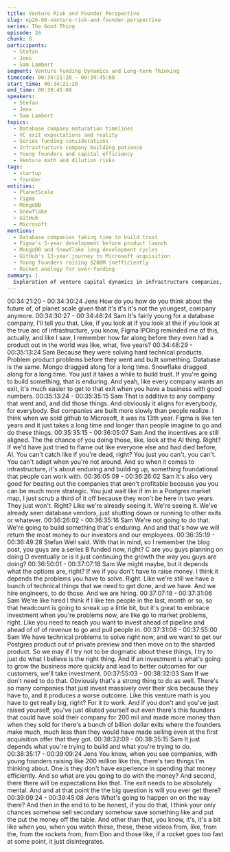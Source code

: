 ```yaml
---
title: Venture Risk and Founder Perspective
slug: ep26-08-venture-risk-and-founder-perspective
series: The Good Thing
episode: 26
chunk: 8
participants:
  - Stefan
  - Jens
  - Sam Lambert
segment: Venture Funding Dynamics and Long-term Thinking
timecode: 00:34:21:20 – 00:39:45:08
start_time: 00:34:21:20
end_time: 00:39:45:08
speakers:
  - Stefan
  - Jens
  - Sam Lambert
topics:
  - Database company maturation timelines
  - VC exit expectations and reality
  - Series funding considerations
  - Infrastructure company building patience
  - Young founders and capital efficiency
  - Venture math and dilution risks
tags:
  - startup
  - founder
entities:
  - PlanetScale
  - Figma
  - MongoDB
  - Snowflake
  - GitHub
  - Microsoft
mentions:
  - Database companies taking time to build trust
  - Figma's 5-year development before product launch
  - MongoDB and Snowflake long development cycles
  - GitHub's 13-year journey to Microsoft acquisition
  - Young founders raising $200M inefficiently
  - Rocket analogy for over-funding
summary: |
  Exploration of venture capital dynamics in infrastructure companies, comparing database company timelines to other successful exits. Discussion of the risks of over-funding young companies and the importance of building enduring businesses rather than chasing quick exits.
---
```


00:34:21:20 - 00:34:30:24
Jens
How do you how do you think about the future of, of planet scale given that it's it's it's not the
youngest, company anymore.
00:34:30:27 - 00:34:48:24
Sam
It's fairly young for a database company, I'll tell you that. Like, if you look at if you look at the if
you look at the true arc of infrastructure, you know, Figma IPOing reminded me of this, actually,
and like I saw, I remember how far along before they even had a product out in the world was
like, what, five years?
00:34:48:29 - 00:35:13:24
Sam
Because they were solving hard technical products. Problem product problems before they went
and built something. Database is the same. Mongo dragged along for a long time. Snowflake
dragged along for a long time. You just it takes a while to build trust. If you're going to build
something, that is enduring. And yeah, like every company wants an exit, it's much easier to get
to that exit when you have a business with good numbers.
00:35:13:24 - 00:35:35:15
Sam
That is additive to any company that went and, and did those things. And obviously it aligns for
everybody, for everybody. But companies are built more slowly than people realize. I think when
we sold github to Microsoft, it was its 13th year. Figma is like ten years and it just takes a long
time and longer than people imagine to go and do these things.
00:35:35:15 - 00:36:05:07
Sam
And the incentives are still aligned. The the chance of you doing those, like, look at the AI thing.
Right? If we'd have just tried to flame out like everyone else and had died before, AI. You can't
catch like if you're dead, right? You just you can't, you can't. You can't adapt when you're not
around. And so when it comes to infrastructure, it's about enduring and building up, something
foundational that people can work with.
00:36:05:09 - 00:36:26:02
Sam
It's also very good for beating out the companies that aren't profitable because you you can be
much more strategic. You just wait like if im in a Postgres market map, I just scrub a third of it off
because they won't be here in two years. They just won't. Right? Like we're already seeing it.
We're seeing it. We've already seen database vendors, just shutting down or running to other
exits or whatever.
00:36:26:02 - 00:36:35:16
Sam
We're not going to do that. We're going to build something that's enduring. And and that's how
we will return the most money to our investors and our employees.
00:36:35:19 - 00:36:49:28
Stefan
Well said. With that in mind, so I remember the blog post, you guys are a series B funded now,
right? C are you guys planning on doing D eventually or is it just continuing the growth the way
you guys are doing?
00:36:50:01 - 00:37:07:18
Sam
We might maybe, but it depends what the options are, right? If we if you don't have to raise
money. I think it depends the problems you have to solve. Right. Like we're still we have a
bunch of technical things that we need to get done, and we have. And we hire engineers, to do
those. And we are hiring.
00:37:07:18 - 00:37:31:06
Sam
We're like hired I think if I like ten people in the last, month or so, so that headcount is going to
sneak up a little bit, but it's great to embrace investment when you're problems now, are like go
to market problems, right. Like you need to reach you want to invest ahead of pipeline and
ahead of of of revenue to go and pull people in.
00:37:31:08 - 00:37:55:00
Sam
We have technical problems to solve right now, and we want to get our Postgres product out of
private preview and then move on to the sharded product. So we may if I try not to be dogmatic
about these things, I try to just do what I believe is the right thing. And if an investment is what's
going to grow the business more quickly and lead to better outcomes for our customers, we'll
take investment.
00:37:55:03 - 00:38:32:03
Sam
If we don't need to do that. Obviously that's a strong thing to do as well. There's so many
companies that just invest massively over their skis because they have to, and it produces a
worse outcome. Like this venture math is you have to get really big, right? For it to work. And if
you don't and you've just raised yourself, you've just diluted yourself out even there's this
founders that could have sold their company for 200 mil and made more money than when they
sold for there's a bunch of billion dollar exits where the founders make much, much less than
they would have made selling even at the first acquisition offer that they got.
00:38:32:09 - 00:38:35:15
Sam
It just depends what you're trying to build and what you're trying to do.
00:38:35:17 - 00:39:09:24
Jens
You know, when you see companies, with young founders raising like 200 million like this,
there's two things I'm thinking about. One is they don't have experience in spending that money
efficiently. And so what are you going to do with the money? And second, there there will be
expectations like that. The exit needs to be absolutely mental. And and at that point the the big
question is will you ever get there?
00:39:09:24 - 00:39:45:08
Jens
What's going to happen on on the way there? And then in the end to to be honest, if you do that,
I think your only chances somehow sell secondary somehow save something like and put the
put the money off the table. And other than that, you know, it's, it's a bit like when you, when you
watch these, these, these videos from, like, from the, from the rockets from, from Elon and those
like, if a rocket goes too fast at some point, it just disintegrates.